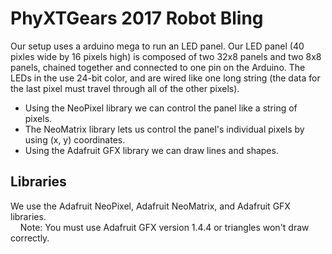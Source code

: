 # PhyXTGears 2017 Robot Bling
Our setup uses a arduino mega to run an LED panel.
Our LED panel (40 pixles wide by 16 pixels high) is composed of two 32x8 panels and two 8x8 panels, chained together and connected to one pin on the Arduino.
The LEDs in the use 24-bit color, and are wired like one long string (the data for the last pixel must travel through all of the other pixels).  
* Using the NeoPixel library we can control the panel like a string of pixels.  
* The NeoMatrix library lets us control the panel's individual pixels by using (x, y) coordinates.  
* Using the Adafruit GFX library we can draw lines and shapes.  

## Libraries
We use the Adafruit NeoPixel, Adafruit NeoMatrix, and Adafruit GFX libraries.  
&nbsp;&nbsp;&nbsp;&nbsp;Note: You must use Adafruit GFX version 1.4.4 or triangles won't draw correctly.
